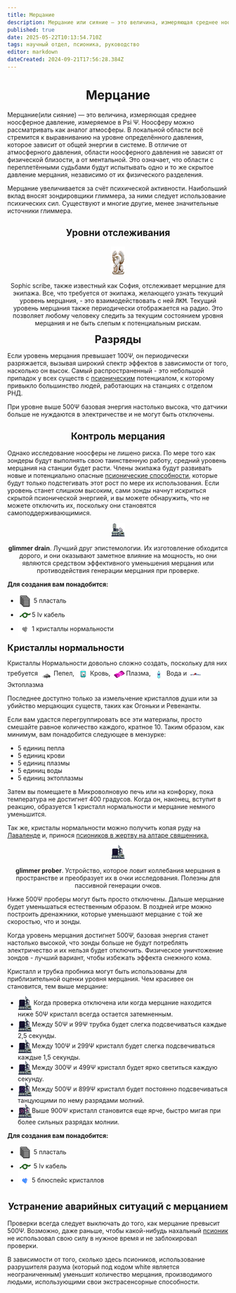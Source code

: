 ```yaml
---
title: Мерцание
description: Мерцание или сияние — это величина, измеряющая среднее ноосферное давление. SS14 EE
published: true
date: 2025-05-22T10:13:54.710Z
tags: научный отдел, псионика, руководство
editor: markdown
dateCreated: 2024-09-21T17:56:28.384Z
---
```


# <center>Мерцание</center>

Мерцание(или сияние) — это величина, измеряющая среднее ноосферное давление, измеряемое в Psi Ψ. Ноосферу можно рассматривать как аналог атмосферы. В локальной области всё стремится к выравниванию на уровне определённого давления, которое зависит от общей энергии в системе. В отличие от атмосферного давления, области ноосферного давления не зависят от физической близости, а от ментальной. Это означает, что области с переплетёнными судьбами будут испытывать одно и то же скрытое давление мерцания, независимо от их физического разделения.

Мерцание увеличивается за счёт психической активности. Наибольший вклад вносят зондировщики глиммера, за ними следует использование психических сил. Существуют и многие другие, менее значительные источники глиммера.

## <center>Уровни отслеживания</center>


  <center><div class="info-item-container">
    <img src="/guides/sophicgrammateus.png">
    <p>Sophic scribe, также известный как София, отслеживает мерцание для экипажа. Все, что требуется от экипажа, желающего узнать текущий уровень мерцания, - это взаимодействовать с ней <kbd>ЛКМ</kbd>.
Текущий уровень мерцания также периодически отображается на радио. Это позволяет любому человеку следить за текущим состоянием уровня мерцания и не быть слепым к потенциальным рискам.</p>
  </div></center>

<center><b style="font-size: 24px;">Разряды</b></center>

Если уровень мерцания превышает 100Ψ, он периодически разряжается, вызывая широкий спектр эффектов в зависимости от того, насколько он высок. Самый распространенный - это небольшой припадок у всех существ с <a class="is-internal-link is-valid-page" href="/guides/psionics">псионическим</a> потенциалом, к которому привыкло большинство людей, работающих на станциях с отделом РНД.

При уровне выше 500Ψ базовая энергия настолько высока, что датчики больше не нуждаются в электричестве и не могут быть отключены.

## <center>Контроль мерцания</center>

Однако исследование ноосферы не лишено риска. По мере того как зондеры будут выполнять свою таинственную работу, средний уровень мерцания на станции будет расти. Члены экипажа будут развивать новые и потенциально опасные <a class="is-internal-link is-valid-page" href="/guides/psionics">псионические способности</a>, которые будут только подстегивать этот рост по мере их использования. Если уровень станет слишком высоким, сами зонды начнут искриться скрытой псионической энергией, и вы можете обнаружить, что не можете отключить их, поскольку они становятся самоподдерживающимися.

  <center><div class="info-item-container">
    <img src="/guides/psionics/glimmer_drainer.png" alt="anomaly-locator.png">
  <p><b>glimmer drain</b>. Лучший друг эпистемологии. Их изготовление обходится дорого, и они оказывают заметное влияние на мощность, но они являются средством эффективного уменьшения мерцания или противодействия генерации мерцания при проверке.</p>
  </div></center>

<b>Для создания вам понадобится:</b>


<ul>
<li> <img src="/guides/psionics/plasteelstack.png" style="vertical-align: middle;"> 5 пласталь</li>
<li> <img src="/guides/psionics/lvcables.png" style="vertical-align: middle;">5 lv кабель</li>
<li> <img src="/guides/psionics/normalitycrystalstack.png" style="vertical-align: middle;">1 кристаллы нормальности</li>
</ul>


<b style="font-size: 20px;">Кристаллы нормальности</b>

Кристаллы Нормальности довольно сложно создать, поскольку для них требуется <img src="/guides/psionics/ash.png" style="vertical-align: middle;">Пепел, <img src="/guides/psionics/bloodpack.png" style="vertical-align: middle;">Кровь, <img src="/guides/psionics/plasma_single.png" style="vertical-align: middle;">Плазма, <img src="/guides/psionics/waterbottle.png" style="vertical-align: middle;">Вода и <img src="/guides/psionics/ectoplasm.png" style="vertical-align: middle;">Эктоплазма

Последнее доступно только за измельчение кристаллов души или за убийство мерцающих существ, таких как Огоньки и Ревенанты.

Если вам удастся перегруппировать все эти материалы, просто смешайте равное количество каждого, кратное 10. Таким образом, как минимум, вам понадобится следующее в мензурке:

- 5 единиц пепла
- 5 единиц крови
- 5 единиц плазмы
- 5 единиц воды
- 5 единиц эктоплазмы

Затем вы помещаете в Микроволновую печь или на конфорку, пока температура не достигнет 400 градусов. Когда он, наконец, вступит в реакцию, образуется 1 кристалл нормальности и мерцание немного уменьшится.

Так же, кристалы нормальности можно получить копая руду на <a href="/guides/lavalend">Лаваленде</a> и, принося <a href="/guides/psionics">псиоников в жертву на алтаре <a href="/roles/priest">священника.</a>

  <center><div class="info-item-container">
    <img src="/guides/psionics/glimmer_prober_minimal.png" alt="anomaly-locator.png">
    <p><b>glimmer prober</b>. Устройство, которое ловит коллебания мерцания в пространстве и преобразует их в очки исследования. Полезны для пассивной генерации очков. </p>
  </div></center>

Ниже 500Ψ проберы могут быть просто отключены. Дальше мерцание будет уменьшаться естественным образом. В поздней игре можно построить дренажники, которые уменьшают мерцание с той же скоростью, что и зонды.

Когда уровень мерцания достигнет 500Ψ, базовая энергия станет настолько высокой, что зонды больше не будут потреблять электричество и их нельзя будет отключить. Физическое уничтожение зондов - лучший вариант, чтобы избежать эффекта снежного кома.

Кристалл и трубка пробника могут быть использованы для приблизительной оценки уровня мерцания. Чем красивее он становится, тем выше мерцание:

<ul>
<li> <img src="/guides/psionics/glimmer_prober_minimal.png" style="vertical-align: middle;"> Когда проверка отключена или когда мерцание находится ниже 50Ψ кристалл всегда остается затемненным.</li>
<li> <img src="/guides/psionics/glimmer_prober_low.gif" style="vertical-align: middle;">Между 50Ψ и 99Ψ трубка будет слегка подсвечиваться каждые 2,5 секунды.</li>
<li> <img src="/guides/psionics/glimmer_prober_moderate.gif" style="vertical-align: middle;">Между 100Ψ и 299Ψ кристалл будет слегка подсвечиваться каждые 1,5 секунды.</li>
<li> <img src="/guides/psionics/glimmer_prober_high.gif" style="vertical-align: middle;">Между 300Ψ и 499Ψ кристалл будет ярко светиться каждую секунду.</li>
<li> <img src="/guides/psionics/glimmer_prober_dangerous.gif" style="vertical-align: middle;">Между 500Ψ и 899Ψ кристалл будет постоянно подсвечиваться танцующими по нему разрядами молний.</li>
<li> <img src="/guides/psionics/glimmer_prober_critical.gif" style="vertical-align: middle;">Выше 900Ψ кристалл становится еще ярче, быстро мигая при более сильных разрядах молнии.</li>
</ul>


<b>Для создания вам понадобится:</b>
<ul>
<li> <img src="/guides/psionics/plasteelstack.png" style="vertical-align: middle;"> 5 пласталь</li>
<li> <img src="/guides/psionics/lvcables.png" style="vertical-align: middle;"> 5 lv кабель</li>
<li> <img src="/guides/psionics/bluespacecrystalstack.png" style="vertical-align: middle;">5 блюспейс кристаллов</li>
</ul>

## <center>Устранение аварийных ситуаций с мерцанием</center>

Проверки всегда следует выключать до того, как мерцание превысит 500Ψ. Возможно, даже раньше, чтобы какой-нибудь нахальный <a class="is-internal-link is-valid-page" href="/guides/psionics">псионик</a> не использовал свою силу в нужное время и не заблокировал проверки.

В зависимости от того, сколько здесь псиоников, использование разрушителя разума (который под кодом white является неограниченным) уменьшит количество мерцания, производимого людьми, использующими свои экстрасенсорные способности.